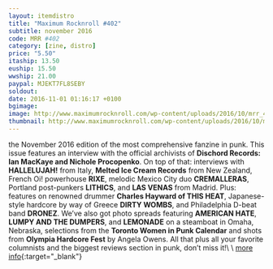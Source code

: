 ```yaml
---
layout: itemdistro
title: "Maximum Rocknroll #402"
subtitle: november 2016
code: MRR #402
category: [zine, distro]
price: "5.50"
itaship: 13.50
euship: 15.50
wwship: 21.00
paypal: MJEKT7FL8SEBY
soldout:
date: 2016-11-01 01:16:17 +0100
bgimage:
image: http://www.maximumrocknroll.com/wp-content/uploads/2016/10/mrr_402_cvr.jpg
thumbnail: http://www.maximumrocknroll.com/wp-content/uploads/2016/10/mrr_402_cvr.jpg
---
```



the November 2016 edition of the most comprehensive fanzine in punk. This issue features an interview with the official archivists of **Dischord Records: Ian MacKaye and Nichole Procopenko**. On top of that: interviews with **HALLELUJAH!** from Italy, **Melted Ice Cream Records** from New Zealand, French Oi! powerhouse **RIXE**, melodic Mexico City duo **CREMALLERAS**, Portland post-punkers **LITHICS**, and **LAS VENAS** from Madrid. Plus: features on renowned drummer **Charles Hayward of THIS HEAT**, Japanese-style hardcore by way of Greece **DIRTY WOMBS**, and Philadelphia D-beat band **DRONEZ**. We’ve also got photo spreads featuring **AMERICAN HATE**, **LUMPY AND THE DUMPERS**, and **LEMONADE** on a steamboat in Omaha, Nebraska, selections from the **Toronto Women in Punk Calendar** and shots from **Olympia Hardcore Fest** by Angela Owens. All that plus all your favorite columnists and the biggest reviews section in punk, don’t miss it!\\
\\
[more info](http://www.maximumrocknroll.com){:target="_blank"}